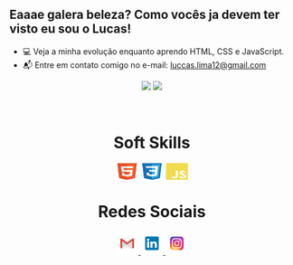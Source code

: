 ## Eaaae galera beleza? Como vocês ja devem ter visto eu sou o Lucas!

- 💻 Veja a minha evolução enquanto aprendo HTML, CSS e JavaScript.
- 📬 Entre em contato comigo no e-mail: luccas.lima12@gmail.com

<div   align="center">
  <img height="180em" src="https://github-readme-stats.vercel.app/api?username=eulucasvidal&show_icons=true&theme=react&include_all_commits=true&count_private=true"/>
  <img height="180em" src="https://github-readme-stats.vercel.app/api/top-langs/?username=eulucasvidal&layout=compact&langs_count=16&theme=react"/>
</div>
<br>

<div  align="center"> 
  <div style="display: inline_block"><br>
    <h1 align="center">Soft Skills</h1>
    <img align="center" height="30" width="40" alt="html-icon" src="https://raw.githubusercontent.com/devicons/devicon/master/icons/html5/html5-original.svg">
    <img align="center" height="30" width="40" alt="css-icon" src="https://raw.githubusercontent.com/devicons/devicon/master/icons/css3/css3-original.svg">
    <img align="center" height="30" width="40" alt="js-icon"  src="https://raw.githubusercontent.com/devicons/devicon/master/icons/javascript/javascript-plain.svg">
   </div>
    
  
  <h1 align="center">Redes Sociais</h1>
  
  <a href = "mailto: luccas.lima12@gmail.com">
      <img width="40" src="email.svg">
    </a>
    <a href = "https://www.linkedin.com/in/vidal-lucas/">
      <img width="40" src="linkedin.svg">
    </a>
    <a href = "https://www.instagram.com/eu.lucasvidal/">
      <img width="40" src="instagram.svg">
    </a>
</div>
